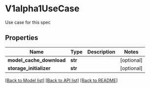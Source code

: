 # V1alpha1UseCase

Use case for this spec
## Properties
Name | Type | Description | Notes
------------ | ------------- | ------------- | -------------
**model_cache_download** | **str** |  | [optional] 
**storage_initializer** | **str** |  | [optional] 

[[Back to Model list]](../README.md#documentation-for-models) [[Back to API list]](../README.md#documentation-for-api-endpoints) [[Back to README]](../README.md)


